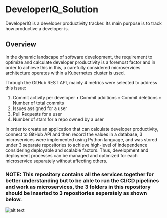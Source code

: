# DeveloperIQ_Solution

DeveloperIQ is a developer productivity tracker. Its main purpose is to track how productive a developer is.

## Overview

In the dynamic landscape of software development, the requirement to optimize and calculate developer productivity is a foremost factor and in order to achieve this in this, a carefully considered microservices architecture operates within a Kubernetes cluster is used.

Through the GitHub REST API, mainly 4 metrics were selected to address this issue:

  1.	Commit activity per developer
      •	Commit additions
      •	Commit deletions
      •	Number of total commits
  2.	Issues assigned for a user
  3.	Pull Requests for a user
  4.	Number of stars for a repo owned by a user

In order to create an application that can calculate developer productivity, connect to GitHub API and then record the values in a database, 3 microservices were implemented using Python language, and was stored under 3 separate repositories to achieve high-level of independence considering deployable and scalable factors. Thus, development and deployment processes can be managed and optimized for each microservice separately without affecting others.

### NOTE: This repository contains all the services together for better understanding but to be able to run the CI/CD pipelines and work as microservices, the 3 folders in this repository should be inserted to 3 repositories seperately as shown below.

![alt text](https://github.com/dinisurunisal/DeveloperIQ_Solution/blob/main/images/repository_structure.png?raw=true)

